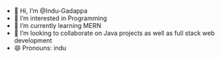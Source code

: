 - 👋 Hi, I’m @Indu-Gadappa
- 👀 I’m interested in Programming
- 🌱 I’m currently learning MERN
- 💞️ I’m looking to collaborate on Java projects as well as  full stack web development
- 😄 Pronouns: indu

<!---
Indu-Gadappa/Indu-Gadappa is a ✨ special ✨ repository because its `README.md` (this file) appears on your GitHub profile.
You can click the Preview link to take a look at your changes.
--->
